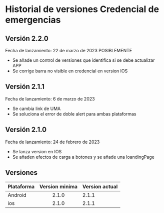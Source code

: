 # Historial de versiones Credencial de emergencias

## Versión 2.2.0

Fecha de lanzamiento: 22 de marzo de 2023 POSIBLEMENTE

- Se añade un control de versiones que identifica si se debe actualizar APP
- Se corrige barra no visible en credencial en version IOS

## Versión 2.1.1

Fecha de lanzamiento: 6 de marzo de 2023

- Se cambia link de UMA
- Se soluciona el error de doble alert para ambas plataformas

## Versión 2.1.0

Fecha de lanzamiento: 24 de febrero de 2023

- Se lanza version en IOS
- Se añaden efectos de carga a botones y se añade una loandingPage

## Versiones

| Plataforma | Version minima | Version actual |
| ---------- | :------------: | -------------- |
| Android    |     2.1.0      | 2.1.1          |
| ios        |     2.1.0      | 2.1.1          |
